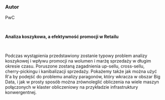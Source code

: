 <!--html_preserve-->
<span>
<h3>
Autor
</h3>
<p>
PwC
</p>
<br/>
<p>
<strong>Analiza koszykowa, a efektywność promocji w Retailu</strong>
</p>
<br/>
<p>
Podczas wystąpienia przedstawiony zostanie typowy problem analizy
koszykowej i wpływu promocji na wolumen i marżę sprzedaży w długim
okresie czasu. Poruszone zostaną zagadnienia up-sellu, cross-sellu,
cherry-pickingu i kanibalizacji sprzedaży. Pokażemy także jak można użyć
R'a by podejść do problemu analizy paragonów, który wkracza w obszar Big
Data, i jak w prosty sposób można zrównoleglić obliczenia na wiele
maszyn połączonych w klaster obliczeniowy na przykładzie infrastruktury
konwergentnej.
</p>
</span><!--/html_preserve-->
